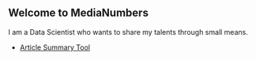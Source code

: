 ## Welcome to MediaNumbers

I am a Data Scientist who wants to share my talents through small means.

- [Article Summary Tool](https://share.streamlit.io/josephoregon/medianumbers/main/app.py)
